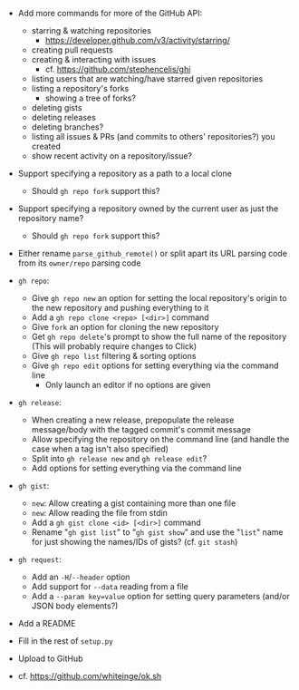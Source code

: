 - Add more commands for more of the GitHub API:
    - starring & watching repositories
        - <https://developer.github.com/v3/activity/starring/>
    - creating pull requests
    - creating & interacting with issues
        - cf. <https://github.com/stephencelis/ghi>
    - listing users that are watching/have starred given repositories
    - listing a repository's forks
        - showing a tree of forks?
    - deleting gists
    - deleting releases
    - deleting branches?
    - listing all issues & PRs (and commits to others' repositories?) you
      created
    - show recent activity on a repository/issue?

- Support specifying a repository as a path to a local clone
    - Should `gh repo fork` support this?
- Support specifying a repository owned by the current user as just the
  repository name?
    - Should `gh repo fork` support this?
- Either rename `parse_github_remote()` or split apart its URL parsing code
  from its `owner/repo` parsing code

- `gh repo`:
    - Give `gh repo new` an option for setting the local repository's origin to
      the new repository and pushing everything to it
    - Add a `gh repo clone <repo> [<dir>]` command
    - Give `fork` an option for cloning the new repository
    - Get `gh repo delete`'s prompt to show the full name of the repository
      (This will probably require changes to Click)
    - Give `gh repo list` filtering & sorting options
    - Give `gh repo edit` options for setting everything via the command line
        - Only launch an editor if no options are given

- `gh release`:
    - When creating a new release, prepopulate the release message/body with
      the tagged commit's commit message
    - Allow specifying the repository on the command line (and handle the case
      when a tag isn't also specified)
    - Split into `gh release new` and `gh release edit`?
    - Add options for setting everything via the command line

- `gh gist`:
    - `new`: Allow creating a gist containing more than one file
    - `new`: Allow reading the file from stdin
    - Add a `gh gist clone <id> [<dir>]` command
    - Rename "`gh gist list`" to "`gh gist show`" and use the "`list`" name for
      just showing the names/IDs of gists?  (cf. `git stash`)

- `gh request`:
    - Add an `-H`/`--header` option
    - Add support for `--data` reading from a file
    - Add a `--param key=value` option for setting query parameters (and/or
      JSON body elements?)

- Add a README
- Fill in the rest of `setup.py`
- Upload to GitHub
- cf. <https://github.com/whiteinge/ok.sh>
